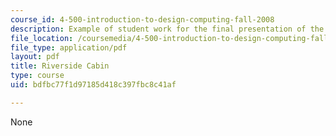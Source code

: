 ```yaml
---
course_id: 4-500-introduction-to-design-computing-fall-2008
description: Example of student work for the final presentation of the course.
file_location: /coursemedia/4-500-introduction-to-design-computing-fall-2008/bdfbc77f1d97185d418c397fbc8c41af_final_6.pdf
file_type: application/pdf
layout: pdf
title: Riverside Cabin
type: course
uid: bdfbc77f1d97185d418c397fbc8c41af

---
```

None